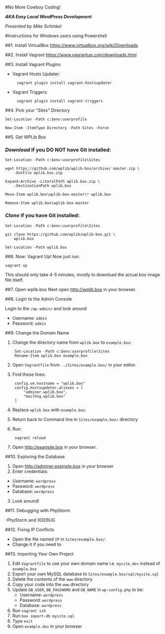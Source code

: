 #No More Cowboy Coding!

**_AKA Easy Local WordPress Development_**

_Presented by Mike Schinkel_

#Instructions for Windows users using Powershell

##1. Install VirtualBox
	https://www.virtualbox.org/wiki/Downloads
	
##2. Install Vagrant
    https://www.vagrantup.com/downloads.html
    
##3. Install Vagrant Plugins
- Vagrant Hosts Updater:

        vagrant plugin install vagrant-hostsupdater

- Vagrant Triggers:

	    vagrant plugin install vagrant-triggers

##4. Pick your _"Sites"_ Directory

	Set-Location -Path c:$env:userprofile
	
	New-Item -ItemType Directory -Path Sites -Force 

##5. Get WPLib Box
### _Download_ if you DO NOT have Git installed:

	Set-Location -Path c:$env:userprofile\Sites
		
	wget https://github.com/wplib/wplib-box/archive/ master.zip \
		-OutFile wplib.box.zip 
	
	Expand-Archive -LiteralPath wplib.box.zip \
		-DestinationPath wplib.box
	
	Move-Item wplib.box\wplib-box-master\* wplib.box
	
	Remove-Item wplib.box\wplib-box-master


### _Clone_ if you have Git installed:

	Set-Location -Path c:$env:userprofile\Sites
	
    git clone https://github.com/wplib/wplib-box.git \ 
    	wplib.box
    
    Set-Location -Path wplib.box

##6. Now: Vagrant Up!
Now just run: 

	vagrant up

This should only take 4-5 minutes, mostly to download the actual box image file itself.

##7. Open wplib.box
Next open http://wplib.box in your browser.

##8. Login to the Admin Console

Login to the `/wp-admin/` and look around

- Username: `admin`
- Password: `admin`

##9. Change the Domain Name

1. Change the directory name from `wplib.box` to `example.box`:

		Set-Location -Path c:$env:userprofile\Sites
		Rename-Item wplib.box example.box

2. Open `Vagrantfile` from `../Sites/example.box/` in your editor.

3. Find these lines:

    	config.vm.hostname = "wplib.box"
	    config.hostsupdater.aliases = [
    	    "adminer.wplib.box",
        	"mailhog.wplib.box"
	    ] 

4. Replace `wplib.box` with `example.box`.
5. Return back to Command line in `Sites/example.box/` directory
6. Run:

   		vagrant reload
   		
7. Open http://example.box in your browser.


##10. Exploring the Database

1. Open http://adminer.example.box in your browser
2. Enter credentials:

- Username: `wordpress`
- Password: `wordpress`
- Database: `wordpress`

3. Look around!

##11. Debugging with PhpStorm

-PhpStorm and XDEBUG

##12. Fixing IP Conflicts

- Open the file named `IP` in `Sites/example.box/`.
- Change it if you need to

##13. Importing Your Own Project

1. Edit `Vagrantfile` to use your own domain name i.e. `mysite.dev` instead of `example.box`
1. Export your own MySQL database to `Sites/example.box/sql/mysite.sql`
2. Delete the contents of the `www` directory
3. Copy your code into the `www` directory
4. Update `DB_USER`, `DB_PASSWORD` and `DB_NAME` in `wp-config.php` to be:
	- Username: `wordpress`
	- Password: `wordpress`
	- Database: `wordpress`
5. Run `vagrant ssh`
6. Run `box import-db mysite.sql`	
7. Type `exit`
8. Open `example.dev` in your browser






